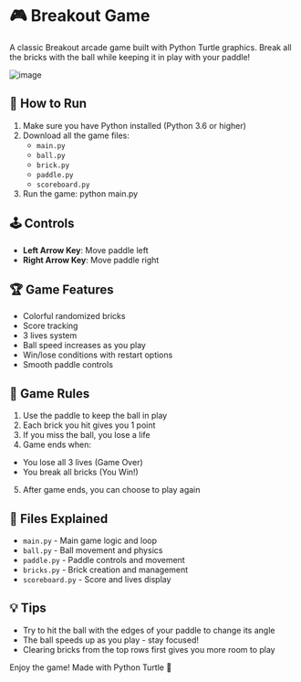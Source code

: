 # 🎮 Breakout Game

A classic Breakout arcade game built with Python Turtle graphics. Break all the bricks with the ball while keeping it in play with your paddle!

![image](https://github.com/user-attachments/assets/e3445166-a5e1-45a9-840d-ad266e7f48cf)


## 🚀 How to Run
1. Make sure you have Python installed (Python 3.6 or higher)
2. Download all the game files:
   - `main.py`
   - `ball.py`
   - `brick.py` 
   - `paddle.py`
   - `scoreboard.py`
3. Run the game: python main.py


## 🕹️ Controls
- **Left Arrow Key**: Move paddle left
- **Right Arrow Key**: Move paddle right

## 🏆 Game Features
- Colorful randomized bricks
- Score tracking
- 3 lives system
- Ball speed increases as you play
- Win/lose conditions with restart options
- Smooth paddle controls

## 🧱 Game Rules
1. Use the paddle to keep the ball in play
2. Each brick you hit gives you 1 point
3. If you miss the ball, you lose a life
4. Game ends when:
- You lose all 3 lives (Game Over)
- You break all bricks (You Win!)
5. After game ends, you can choose to play again

## 📁 Files Explained
- `main.py` - Main game logic and loop
- `ball.py` - Ball movement and physics
- `paddle.py` - Paddle controls and movement  
- `bricks.py` - Brick creation and management
- `scoreboard.py` - Score and lives display

## 💡 Tips
- Try to hit the ball with the edges of your paddle to change its angle
- The ball speeds up as you play - stay focused!
- Clearing bricks from the top rows first gives you more room to play

Enjoy the game! Made with Python Turtle 🐢

